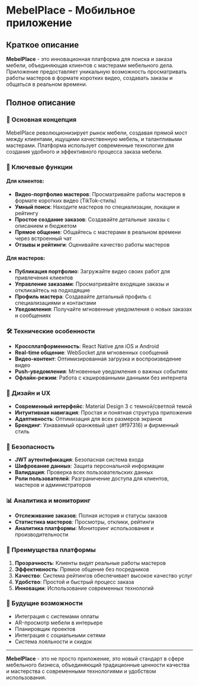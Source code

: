 # MebelPlace - Мобильное приложение

## Краткое описание
**MebelPlace** - это инновационная платформа для поиска и заказа мебели, объединяющая клиентов с мастерами мебельного дела. Приложение предоставляет уникальную возможность просматривать работы мастеров в формате коротких видео, создавать заказы и общаться в реальном времени.

## Полное описание

### 🎯 Основная концепция
MebelPlace революционизирует рынок мебели, создавая прямой мост между клиентами, ищущими качественную мебель, и талантливыми мастерами. Платформа использует современные технологии для создания удобного и эффективного процесса заказа мебели.

### 📱 Ключевые функции

#### Для клиентов:
- **Видео-портфолио мастеров**: Просматривайте работы мастеров в формате коротких видео (TikTok-стиль)
- **Умный поиск**: Находите мастеров по специализации, локации и рейтингу
- **Простое создание заказов**: Создавайте детальные заказы с описанием и бюджетом
- **Прямое общение**: Общайтесь с мастерами в реальном времени через встроенный чат
- **Отзывы и рейтинги**: Оценивайте качество работы мастеров

#### Для мастеров:
- **Публикация портфолио**: Загружайте видео своих работ для привлечения клиентов
- **Управление заказами**: Просматривайте входящие заказы и откликайтесь на подходящие
- **Профиль мастера**: Создавайте детальный профиль с специализациями и контактами
- **Уведомления**: Получайте мгновенные уведомления о новых заказах и сообщениях

### 🛠 Технические особенности
- **Кроссплатформенность**: React Native для iOS и Android
- **Real-time общение**: WebSocket для мгновенных сообщений
- **Видео-контент**: Оптимизированная загрузка и воспроизведение видео
- **Push-уведомления**: Мгновенные уведомления о важных событиях
- **Офлайн-режим**: Работа с кэшированными данными без интернета

### 🎨 Дизайн и UX
- **Современный интерфейс**: Material Design 3 с темной/светлой темой
- **Интуитивная навигация**: Простая и понятная структура приложения
- **Адаптивность**: Оптимизация для всех размеров экранов
- **Брендинг**: Узнаваемый оранжевый цвет (#f97316) и фирменный стиль

### 🔐 Безопасность
- **JWT аутентификация**: Безопасная система входа
- **Шифрование данных**: Защита персональной информации
- **Валидация**: Проверка всех пользовательских данных
- **Роли пользователей**: Разграничение доступа для клиентов, мастеров и администраторов

### 📊 Аналитика и мониторинг
- **Отслеживание заказов**: Полная история и статусы заказов
- **Статистика мастеров**: Просмотры, отклики, рейтинги
- **Аналитика платформы**: Мониторинг использования и производительности

### 🌟 Преимущества платформы
1. **Прозрачность**: Клиенты видят реальные работы мастеров
2. **Эффективность**: Прямое общение без посредников
3. **Качество**: Система рейтингов обеспечивает высокое качество услуг
4. **Удобство**: Простой и быстрый процесс заказа
5. **Инновации**: Использование современных технологий

### 🚀 Будущие возможности
- Интеграция с системами оплаты
- AR-просмотр мебели в интерьере
- Планировщик проектов
- Интеграция с социальными сетями
- Система лояльности и скидок

---

**MebelPlace** - это не просто приложение, это новый стандарт в сфере мебельного бизнеса, объединяющий традиционные ценности качества и мастерства с современными технологиями и удобством использования.

